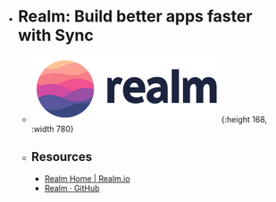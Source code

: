 - # Realm: Build better apps faster with Sync
	- ![realm.png](../assets/realm_1687622880947_0.png){:height 168, :width 780}
	- ## Resources
		- [Realm Home | Realm.io](https://realm.io/)
		- [Realm · GitHub](https://github.com/realm)